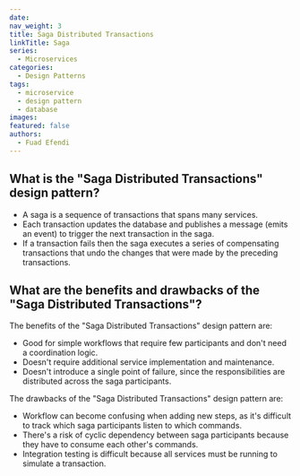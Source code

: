 ```yaml
---
date:
nav_weight: 3
title: Saga Distributed Transactions
linkTitle: Saga
series:
  - Microservices
categories:
  - Design Patterns
tags:
  - microservice
  - design pattern
  - database
images:
featured: false
authors:
  - Fuad Efendi
---
```


## What is the "Saga Distributed Transactions" design pattern? 

- A saga is a sequence of transactions that spans many services. 
- Each transaction updates the database and publishes a message (emits an event) to trigger the next transaction in the saga. 
- If a transaction fails then the saga executes a series of compensating transactions that undo the changes that were made by the preceding transactions.

## What are the benefits and drawbacks of the "Saga Distributed Transactions"?

The benefits of the "Saga Distributed Transactions" design pattern are:
- Good for simple workflows that require few participants and don't need a coordination logic.
- Doesn't require additional service implementation and maintenance.
- Doesn't introduce a single point of failure, since the responsibilities are distributed across the saga participants.


The drawbacks of the "Saga Distributed Transactions" design pattern are:
- Workflow can become confusing when adding new steps, as it's difficult to track which saga participants listen to which commands.
- There's a risk of cyclic dependency between saga participants because they have to consume each other's commands.
- Integration testing is difficult because all services must be running to simulate a transaction.

